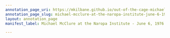 ```yaml
---
annotation_page_uri: https://mkilbane.github.io/out-of-the-cage-michael-mcclure-and-the-digital-lyric-archive/annotations/michael-mcclure-at-the-naropa-institute-june-6-1976-canvas-1-social-voice.json
annotation_page_slug: michael-mcclure-at-the-naropa-institute-june-6-1976-canvas-1-social-voice
layout: annotation_page
manifest_label: Michael McClure at the Naropa Institute - June 6, 1976

---
```

